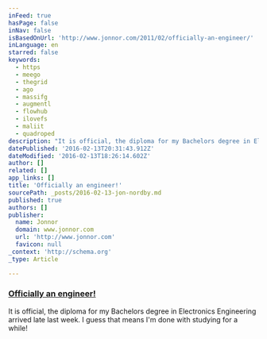 ```yaml
---
inFeed: true
hasPage: false
inNav: false
isBasedOnUrl: 'http://www.jonnor.com/2011/02/officially-an-engineer/'
inLanguage: en
starred: false
keywords:
  - https
  - meego
  - thegrid
  - ago
  - massifg
  - augmentl
  - flowhub
  - ilovefs
  - maliit
  - quadroped
description: "It is official, the diploma for my Bachelors degree in Electronics Engineering arrived late last week. I guess that means I'm done with studying for a while!"
datePublished: '2016-02-13T20:31:43.912Z'
dateModified: '2016-02-13T18:26:14.602Z'
author: []
related: []
app_links: []
title: 'Officially an engineer!'
sourcePath: _posts/2016-02-13-jon-nordby.md
published: true
authors: []
publisher:
  name: Jonnor
  domain: www.jonnor.com
  url: 'http://www.jonnor.com'
  favicon: null
_context: 'http://schema.org'
_type: Article

---
```

### [Officially an engineer!][0]

It is official, the diploma for my Bachelors degree in Electronics Engineering arrived late last week. I guess that means I'm done with studying for a while!

[0]: http://www.jonnor.com/2011/02/officially-an-engineer/